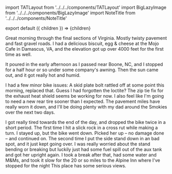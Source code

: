 import TATLayout from '../../../components/TATLayout'
import BigLazyImage from '../../../components/BigLazyImage'
import NoteTitle from '../../../components/NoteTitle'

export default ({ children }) => <TATLayout prev="2018-08-20" next="2018-08-22" >{children}</TATLayout>

<NoteTitle
  title="August 21, 2018 &mdash; Virginia &#8594; North Carolina"
  subtitle="240 miles"
/>

Great morning through the final sections of Virginia. Mostly twisty pavement and fast gravel roads. I had a delicious biscuit, egg & cheese at the Mojo Cafe in Damascus, VA, and the elevation got up over 4000 feet for the first time as well.

<BigLazyImage src="https://s3.amazonaws.com/tat.honkytonk.in/04/IMG_2551.jpg" />

It poured in the early afternoon as I passed near Boone, NC, and I stopped for a half hour or so under some company's awning. Then the sun came out, and it got really hot and humid.

<BigLazyImage src="https://s3.amazonaws.com/tat.honkytonk.in/04/IMG_2556.jpg" />
<BigLazyImage src="https://s3.amazonaws.com/tat.honkytonk.in/04/IMG_2562.jpg" />
<BigLazyImage src="https://s3.amazonaws.com/tat.honkytonk.in/04/IMG_2565.jpg" />

I had a few minor bike issues: A skid plate bolt rattled off at some point this morning, replaced that. Guess I had forgotten the loctite? The zip tie fix for the exhaust heat shield seems be working for now. I also feel like I'm going to need a new rear tire sooner than I expected. The pavement miles have really worn it down, and I'll be doing plenty with my dad around the Smokies over the next two days.

<BigLazyImage src="https://s3.amazonaws.com/tat.honkytonk.in/04/IMG_2545.jpg" />

I got really tired towards the end of the day, and dropped the bike twice in a short period. The first time I hit a slick rock in a cross rut while making a turn. I stayed up, but the bike went down. Picked her up &ndash; no damage done &ndash; and continued on. The second time I put the side stand down in an bad spot, and it just kept going over. I was really worried about the stand bending or breaking but luckily just had some fuel spill out of the aux tank and got her upright again. I took a break after that, had some water and M&Ms, and took it slow for the 20 or so miles to the Alpine Inn where I've stopped for the night This place has some serious views.

<BigLazyImage src="https://s3.amazonaws.com/tat.honkytonk.in/04/IMG_2573.jpg" />
